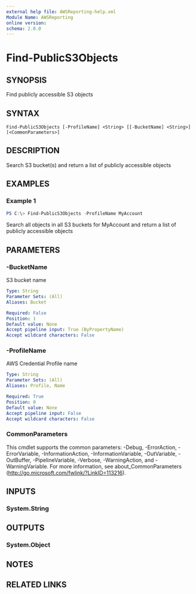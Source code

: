 ```yaml
---
external help file: AWSReporting-help.xml
Module Name: AWSReporting
online version:
schema: 2.0.0
---
```


# Find-PublicS3Objects

## SYNOPSIS
Find publicly accessible S3 objects

## SYNTAX

```
Find-PublicS3Objects [-ProfileName] <String> [[-BucketName] <String>] [<CommonParameters>]
```

## DESCRIPTION
Search S3 bucket(s) and return a list of publicly accessible objects

## EXAMPLES

### Example 1
```powershell
PS C:\> Find-PublicS3Objects -ProfileName MyAccount
```

Search all objects in all S3 buckets for MyAccount and return a list of publicly accessible objects

## PARAMETERS

### -BucketName
S3 bucket name

```yaml
Type: String
Parameter Sets: (All)
Aliases: Bucket

Required: False
Position: 1
Default value: None
Accept pipeline input: True (ByPropertyName)
Accept wildcard characters: False
```

### -ProfileName
AWS Credential Profile name

```yaml
Type: String
Parameter Sets: (All)
Aliases: Profile, Name

Required: True
Position: 0
Default value: None
Accept pipeline input: False
Accept wildcard characters: False
```

### CommonParameters
This cmdlet supports the common parameters: -Debug, -ErrorAction, -ErrorVariable, -InformationAction, -InformationVariable, -OutVariable, -OutBuffer, -PipelineVariable, -Verbose, -WarningAction, and -WarningVariable.
For more information, see about_CommonParameters (http://go.microsoft.com/fwlink/?LinkID=113216).

## INPUTS

### System.String

## OUTPUTS

### System.Object
## NOTES

## RELATED LINKS

